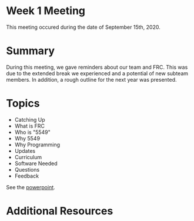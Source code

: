 # Week 1 Meeting
This meeting occured during the date of September 15th, 2020.

# Summary
During this meeting, we gave reminders about our team and FRC. This was due to the extended break we experienced and a potential of new subteam members. In addition, a rough outline for the next year was presented.

# Topics
- Catching Up
- What is FRC
- Who is "5549"
- Why 5549
- Why Programming
- Updates
- Curriculum
- Software Needed
- Questions
- Feedback

See the [powerpoint](Week-1-Presentation.pdf). 

# Additional Resources
